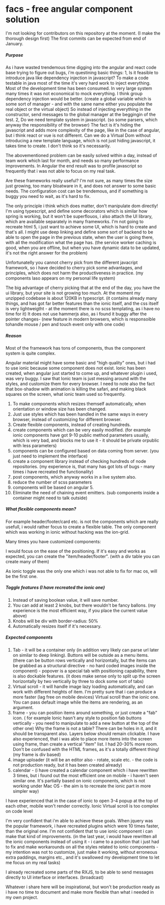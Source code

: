 # facs - free angular component solution

I'm not looking for contributors on this repository at the moment. (I make the thorough design first)
The first commits can be expected from end of January.

##### Purpose
As i have wasted trendemous time digging into the angular and react code base trying to figure out bugs, i'm questining basic things:
1, Is it feasible to introduce java like dependency injection in javascript? To make a code testable in java most of the time it's very hard work to inject everything. Most of the development time has been consumed. In very large system many times it was not economical to mock everything. I think group dependency injection would be better. (create a global variable which is some sort of manager - and with the same name either you populate the real object or the virtual object)
So instead of injecting everything in the constructor, send messages to the global manager at the beggingin of the test.
2, Do we need template system in javascript. (so some parsers, which anyway the responsibility of the browser)
The fact is it's hiding the javascript and adds more complexity of the page, like in the case of angular, but i think react or vue is not different. Can we do a Virtual Dom without introducing a new template language, which is not just hiding javascript, it takes time to create. I don't think so it's necessarily.

The abovementioned problem can be easily solved within a day, instead of team work which last for month, and needs so many performance improvements. In Angular the end result was to profile javascript so frequently that i was not able to focus on my real task.

Are these frameworks really useful? I'm not sure, as many times the size just growing, too many bloatware in it, and does not answer to some basic needs. The configuration cost can be trendemous, and if something is buggy you need to wait, as it's hard to fix.

The only principle i think which does matter, don't manipulate dom directly! I'm using typescript, and define some decorators which is similar how spring is working, but it won't be superflouos, i also attach the UI library, which are available separately in many frameworks. I'm not going to recreate html 5, i just want to achieve some UI, which is hard to create and that's all. I might use deep linking and define some sort of backend to be able to open the page in the previous state, when the user is going there, with all the modification what the page has. (the service worker caching is good, when you are offline, but when you have dynamic data to be updated, it's not the right answer for the problem)

Unfortunatelly you cannot cherry pick from the different javacript framework, so i have decided to cherry pick some advantages, and principles, which does not harm the productiveness in practice. (my components laso appears on my personal life system)

The big advantage of cherry picking that at the end of the day, you have the ui library, but your site is not growing too much. At the moment my unzipped codebase is about 120KB in typescript. (it contains already many things, and has got far better features than the ionic itself, and the css itself is very lightweigtht - at the moment there is no scss templating, as i have no time for it) It does not use hammerjs also, as i found it buggy after the pointer changes- (new feature in modern browsers, which is responsoible tohandle mouse / pen and touch event only with one code)

##### Reason
Most of the framework has tons of components, thus the component system is quite complex.

Angular material might have some basic and "high quality" ones, but i had to use ionic because some component does not exist. Ionic has been created, when angular just started to come up, and whatever plugin i used, was very buggy.
I saw that Ionic team is just messing around with the styles, and customize them for every browser.
I need to note also the fact that box-shadow with animation is killing the safari, and making black squares on the screen,
what ionic team used so frequently.

1) To make components which resizes themself automatically, when orientation or window size has been changed.
2) Just use styles which has been handled in the same ways in every browser, instead of customizing for different browser.
3) Create flexible components, instead of creating hundreds.
4) create components which can be very easily modified. (for example ionic components have got 9-10 public method parameters usually, which is very bad, and blocks me to use it - it should be private orpublic with less parameters)
5) components can be configured based on data coming from server. (you just need to implement the interface)
6) create a component library instead of checking hundreds of node repositories. (my experience is, that many has got lots of bugs - many times i have recreated the functionality)
7) post components, which anyway works in a live system also.
8) reduce the number of scss parameters
9) components will be based on angular 5.
10) Eliminate the need of chaining event emitters. (sub components inside a container might need to talk outside)

##### What flexible components mean?
For example header/footer/card etc. is not the components which are really usefull, i would rather focus to create a flexible table. The only component which was working in ionic without hacking was the ion-grid.

Many times you have customized components:

I would focus on the ease of the positioning. If it's easy and works as expected, you can create the "item/header/footer". (with a div table you can create many of them)

As ionic toggle was the only one which i was not able to fix for mac os, will be the first one.

##### Toggle features (I have recreated the ionic one)
1) Instead of saving boolean value, it will save number.
2) You can add at least 2 knobs, but there wouldn't be fancy ballons.
(my experience is the most efficient way, if you place the current value above)
3) Knobs will be div with border-radius: 50%
4) Automatically resizes itself if it's necessary.

##### Expected components
1) Tab - it will be a container only (in addition very likely can parse url later on similar to deep linking). Buttons will be outside as a menu items. (there can be button rows vertically and horizontally, but the items can be  grabbed as a structural directive - no hard coded images inside the component) - popover is a special tab with positioning capability, there is also dockable features. (it does make sense only to split up the screen horizontally by two vertically by three to dock some sort of tabs)
2) Virtual scroll - it will handle image lazy loading automatically, and can work with different heights of item.
I'm pretty sure that i can produce a more faster (lag free on mobile devices) Virtual scroll than the ionic one.
You can pass default image while the items are rendering, as an argument.
3) frame - you can position items around something, or just create a "fab" icon. ( for example Ionic hasn't any style to position fab buttons vertically - you need to manipulate to add a new button at the top of the other one)
Why the frame is not a table? There can be holes in it, and it should be transparent also. Layers below should remain clickable. I have also experienced, that i was able to place more items into the screen using frame, than create a vertical "item" list. I had 20-30% more room. Don't be confused with the HTML frames, as it's a totally different thing! (my frame is div based)
4) image uploader (it will be an editor also - rotate, scale etc. - the code is not production ready, but it has been created already)
5) calendar - (i have created a calendar component which i have rewritten 3 times, but i found out the most efficient one on mobile - i haven't seen similar one. It's partially based on ionic components, which is not working under Mac OS - the aim is to recreate the ionic part in more simpler way)

I have experienced that in the case of ionic to open 3-4 popup at the top of each other, mobile won't render correctly.
Ionic Virtual scroll is too complex on code level

I'm very confident that i'm able to achieve these goals. When jquery was the popular framework, i have recreated plugins which were 10 times faster, than the original one. I'm not confident that to use ionic component i can make that kind of improvements. (in the last year, i would have rewritten all the ionic components instead of using it - i came to a position that i just had to fix and make workarounds on all the styles related to ionic components - my intention was not to customize, just make it working, without erroneous extra paddings, margins etc., and it's swallowed my development time to let me focus on my real tasks)

I already recreated some parts of the RXJS, to be able to send messages directly to UI interface or interfaces. (broadcast)

Whatever i share here will be inspirational, but won't be production ready as i have no time to document and make more flexible than what i needed in my own project.
